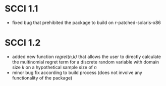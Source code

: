 # SCCI 1.1

* fixed bug that prehibited the package to build on r-patched-solaris-x86

# SCCI 1.2

* added new function *regret(n,k)* that allows the user to directly calculate the multinomial regret term for a discrete random variable with domain size *k* on a hypothetical sample size of *n*
* minor bug fix according to build process (does not involve any functionality of the package)

